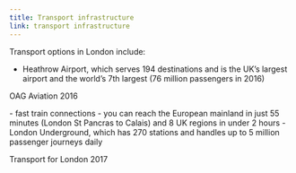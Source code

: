 ```yaml
---
title: Transport infrastructure
link: transport infrastructure
---
```

Transport options in London include:


- Heathrow Airport, which serves 194 destinations and is the UK’s largest airport and the world’s 7th largest (76 million passengers in 2016)
<div class="region--small-text"><p>OAG Aviation 2016</p></div>
- fast train connections - you can reach the European mainland in just 55 minutes (London St Pancras to Calais) and 8 UK regions in under 2 hours
- London Underground, which has 270 stations and handles up to 5 million passenger journeys daily
<div class="region--small-text"><p>Transport for London 2017</p></div>
